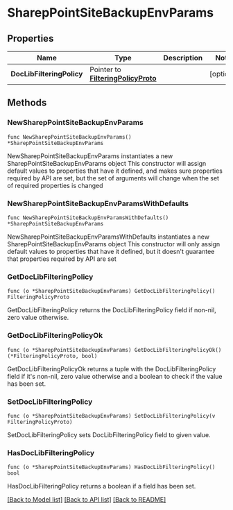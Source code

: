 # SharepPointSiteBackupEnvParams

## Properties

Name | Type | Description | Notes
------------ | ------------- | ------------- | -------------
**DocLibFilteringPolicy** | Pointer to [**FilteringPolicyProto**](FilteringPolicyProto.md) |  | [optional] 

## Methods

### NewSharepPointSiteBackupEnvParams

`func NewSharepPointSiteBackupEnvParams() *SharepPointSiteBackupEnvParams`

NewSharepPointSiteBackupEnvParams instantiates a new SharepPointSiteBackupEnvParams object
This constructor will assign default values to properties that have it defined,
and makes sure properties required by API are set, but the set of arguments
will change when the set of required properties is changed

### NewSharepPointSiteBackupEnvParamsWithDefaults

`func NewSharepPointSiteBackupEnvParamsWithDefaults() *SharepPointSiteBackupEnvParams`

NewSharepPointSiteBackupEnvParamsWithDefaults instantiates a new SharepPointSiteBackupEnvParams object
This constructor will only assign default values to properties that have it defined,
but it doesn't guarantee that properties required by API are set

### GetDocLibFilteringPolicy

`func (o *SharepPointSiteBackupEnvParams) GetDocLibFilteringPolicy() FilteringPolicyProto`

GetDocLibFilteringPolicy returns the DocLibFilteringPolicy field if non-nil, zero value otherwise.

### GetDocLibFilteringPolicyOk

`func (o *SharepPointSiteBackupEnvParams) GetDocLibFilteringPolicyOk() (*FilteringPolicyProto, bool)`

GetDocLibFilteringPolicyOk returns a tuple with the DocLibFilteringPolicy field if it's non-nil, zero value otherwise
and a boolean to check if the value has been set.

### SetDocLibFilteringPolicy

`func (o *SharepPointSiteBackupEnvParams) SetDocLibFilteringPolicy(v FilteringPolicyProto)`

SetDocLibFilteringPolicy sets DocLibFilteringPolicy field to given value.

### HasDocLibFilteringPolicy

`func (o *SharepPointSiteBackupEnvParams) HasDocLibFilteringPolicy() bool`

HasDocLibFilteringPolicy returns a boolean if a field has been set.


[[Back to Model list]](../README.md#documentation-for-models) [[Back to API list]](../README.md#documentation-for-api-endpoints) [[Back to README]](../README.md)


